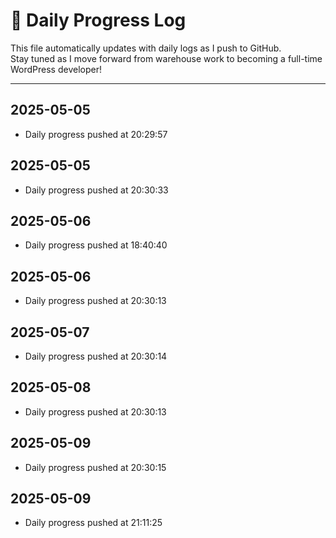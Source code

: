 # 📅 Daily Progress Log

This file automatically updates with daily logs as I push to GitHub.  
Stay tuned as I move forward from warehouse work to becoming a full-time WordPress developer!

---
## 2025-05-05
- Daily progress pushed at 20:29:57

## 2025-05-05
- Daily progress pushed at 20:30:33

## 2025-05-06
- Daily progress pushed at 18:40:40

## 2025-05-06
- Daily progress pushed at 20:30:13

## 2025-05-07
- Daily progress pushed at 20:30:14

## 2025-05-08
- Daily progress pushed at 20:30:13

## 2025-05-09
- Daily progress pushed at 20:30:15

## 2025-05-09
- Daily progress pushed at 21:11:25
